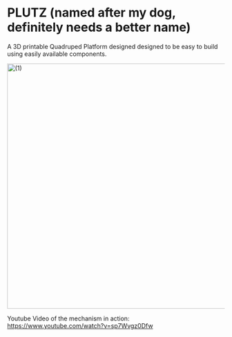 # PLUTZ (named after my dog, definitely needs a better name)
A 3D printable Quadruped Platform designed designed to be easy to build using easily available components.

<img width="568" alt=" (1)" src="https://user-images.githubusercontent.com/75780907/213609097-49a5ca11-af29-48f0-a344-243a5352cd5f.png">


Youtube Video of the mechanism in action: \
https://www.youtube.com/watch?v=sp7Wvgz0Dfw
